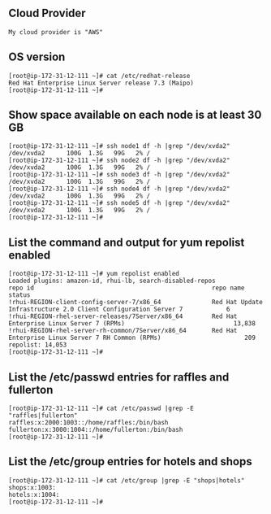 ## Cloud Provider
```
My cloud provider is "AWS"
```
## OS version
```
[root@ip-172-31-12-111 ~]# cat /etc/redhat-release
Red Hat Enterprise Linux Server release 7.3 (Maipo)
[root@ip-172-31-12-111 ~]#
```
## Show space available on each node is at least 30 GB
```
[root@ip-172-31-12-111 ~]# ssh node1 df -h |grep "/dev/xvda2"
/dev/xvda2      100G  1.3G   99G   2% /
[root@ip-172-31-12-111 ~]# ssh node2 df -h |grep "/dev/xvda2"
/dev/xvda2      100G  1.3G   99G   2% /
[root@ip-172-31-12-111 ~]# ssh node3 df -h |grep "/dev/xvda2"
/dev/xvda2      100G  1.3G   99G   2% /
[root@ip-172-31-12-111 ~]# ssh node4 df -h |grep "/dev/xvda2"
/dev/xvda2      100G  1.3G   99G   2% /
[root@ip-172-31-12-111 ~]# ssh node5 df -h |grep "/dev/xvda2"
/dev/xvda2      100G  1.3G   99G   2% /
[root@ip-172-31-12-111 ~]# 
```
## List the command and output for yum repolist enabled
```
[root@ip-172-31-12-111 ~]# yum repolist enabled
Loaded plugins: amazon-id, rhui-lb, search-disabled-repos
repo id                                                 repo name                                                             status
!rhui-REGION-client-config-server-7/x86_64              Red Hat Update Infrastructure 2.0 Client Configuration Server 7            6
!rhui-REGION-rhel-server-releases/7Server/x86_64        Red Hat Enterprise Linux Server 7 (RPMs)                              13,838
!rhui-REGION-rhel-server-rh-common/7Server/x86_64       Red Hat Enterprise Linux Server 7 RH Common (RPMs)                       209
repolist: 14,053
[root@ip-172-31-12-111 ~]#
```
## List the /etc/passwd entries for raffles and fullerton
```
[root@ip-172-31-12-111 ~]# cat /etc/passwd |grep -E "raffles|fullerton"
raffles:x:2000:1003::/home/raffles:/bin/bash
fullerton:x:3000:1004::/home/fullerton:/bin/bash
[root@ip-172-31-12-111 ~]# 
```
## List the /etc/group entries for hotels and shops
```
[root@ip-172-31-12-111 ~]# cat /etc/group |grep -E "shops|hotels"
shops:x:1003:
hotels:x:1004:
[root@ip-172-31-12-111 ~]# 
```
